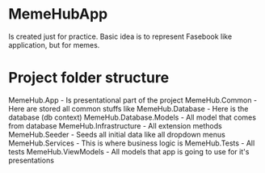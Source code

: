 # MemeHubApp
Is created just for practice. Basic idea is to represent Fasebook like application, but for memes.

# Project folder structure
MemeHub.App - Is presentational part of the project
MemeHub.Common - Here are stored all common stuffs like 
MemeHub.Database - Here is the database (db context)
MemeHub.Database.Models - All model that comes from database
MemeHub.Infrastructure - All extension methods
MemeHub.Seeder - Seeds all initial data like all dropdown menus
MemeHub.Services - This is where business logic is
MemeHub.Tests - All tests
MemeHub.ViewModels - All models that app is going to use for it's presentations
